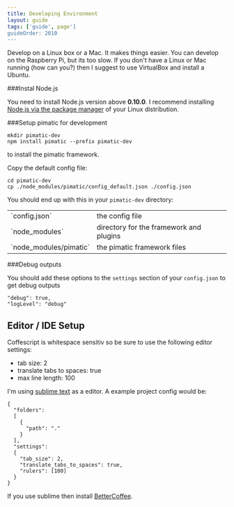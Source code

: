 ```yaml
---
title: Developing Environment
layout: guide
tags: ['guide', page']
guideOrder: 2010
---
```


Develop on a Linux box or a Mac. It makes things easier. You can develop on the Raspberry Pi, but its too 
slow. If you don't have a Linux or Mac running (how can you?) then I suggest to use VirtualBox and 
install a Ubuntu.

###Instal Node.js

You need to install Node.js version above __0.10.0__. I recommend installing 
[Node.js via the package manager](https://github.com/joyent/node/wiki/Installing-Node.js-via-package-manager) of 
your Linux distribution. 

###Setup pimatic for development

    mkdir pimatic-dev
    npm install pimatic --prefix pimatic-dev

to install the pimatic framework.

Copy the default config file:

    cd pimatic-dev
    cp ./node_modules/pimatic/config_default.json ./config.json

You should end up with this in your `pimatic-dev` directory:

<table class="table file-listing">
<tr><td>`config.json`</td>				       <td>the config file</td></tr>
<tr><td>`node_modules`</td>				       <td>directory for the framework and plugins</td></tr>
<tr><td>`node_modules/pimatic`</td>			   <td>the pimatic framework files</td></tr>
</table>

###Debug outputs

You should add these options to the `settings` section of your `config.json` to get debug outputs

    "debug": true,
    "logLevel": "debug"

Editor / IDE Setup
------------------
Coffescript is whitespace sensitiv so be sure to use the following editor settings:

* tab size: 2
* translate tabs to spaces: true
* max line length: 100

I'm using [sublime text](http://www.sublimetext.com/) as a editor. A example project config would be:

    {
      "folders":
      [
        {
          "path": "."
        }
      ],
      "settings":
      {
        "tab_size": 2,
        "translate_tabs_to_spaces": true,
        "rulers": [100]
      }
    }

If you use sublime then install [BetterCoffee](https://github.com/aponxi/sublime-better-coffeescript).
